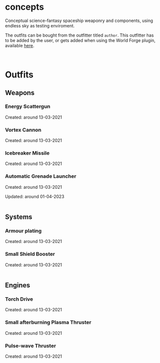 # concepts

Conceptual science-fantasy spaceship weaponry and components, using endless sky as testing enviroment.

The outfits can be bought from the outfitter titled `author`. This outfitter has to be added by the user, or gets added when using the World Forge plugin, available [here](https://github.com/EndlessSkyCommunity/world-forge).

<br>

# Outfits

## Weapons

### Energy Scattergun<br>

Created: around 13-03-2021<br>

### Vortex Cannon<br>

Created: around 13-03-2021<br>

### Icebreaker Missile<br>

Created: around 13-03-2021<br>

### Automatic Grenade Launcher

Created: around 13-03-2021

Updated: around 01-04-2023<br><br>

## Systems

### Armour plating<br>

Created: around 13-03-2021<br>

### Small Shield Booster<br>

Created: around 13-03-2021<br><br>

## Engines

### Torch Drive<br>

Created: around 13-03-2021<br>

### Small afterburning Plasma Thruster

Created: around 13-03-2021<br>

### Pulse-wave Thruster

Created: around 13-03-2021<br>
